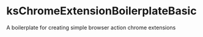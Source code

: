 # ksChromeExtensionBoilerplateBasic
A boilerplate for creating simple browser action chrome extensions 
